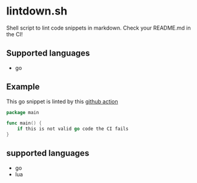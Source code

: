 # lintdown.sh

Shell script to lint code snippets in markdown. Check your README.md in the CI!

## Supported languages

- go

## Example

This go snippet is linted by this [github action](https://github.com/ChillerDragon/lintdown.sh/blob/master/.github/workflows/lintdown.yml)

```go
package main

func main() {
    if this is not valid go code the CI fails
}
```

## supported languages

- go
- lua

